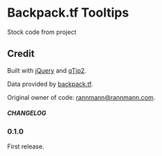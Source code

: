 Backpack.tf Tooltips
=========

Stock code from project 


Credit
-------
Built with [jQuery](http://jquery.com) and [qTip2](http://craigsworks.com/projects/qtip2).

Data provided by [backpack.tf](http://backpack.tf/api).

Original owner of code: [rannmann@rannmann.com](mailto:rannmann@rannmann.com).


##### CHANGELOG

### 0.1.0 

First release.
